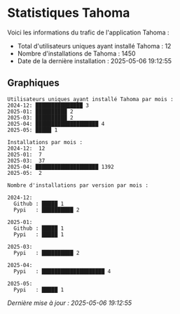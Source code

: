 # Statistiques Tahoma

Voici les informations du trafic de l'application Tahoma :
- Total d'utilisateurs uniques ayant installé Tahoma : 12
- Nombre d'installations de Tahoma : 1450
- Date de la dernière installation : 2025-05-06 19:12:55

## Graphiques
```
Utilisateurs uniques ayant installé Tahoma par mois :
2024-12: ███████████████ 3
2025-01: ██████████ 2
2025-03: ██████████ 2
2025-04: ████████████████████ 4
2025-05: █████ 1
```

```
Installations par mois :
2024-12:  12
2025-01:  7
2025-03:  37
2025-04: ████████████████████ 1392
2025-05:  2
```

```
Nombre d'installations par version par mois :

2024-12:
  Github : █████ 1
  Pypi   : ██████████ 2

2025-01:
  Github : █████ 1
  Pypi   : █████ 1

2025-03:
  Pypi   : ██████████ 2

2025-04:
  Pypi   : ████████████████████ 4

2025-05:
  Pypi   : █████ 1
```


*Dernière mise à jour : 2025-05-06 19:12:55*
